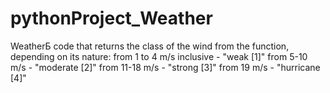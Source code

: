 # pythonProject_Weather
WeatherБ code that returns the class of the wind from the function, depending on its nature:
from 1 to 4 m/s inclusive - "weak [1]"
from 5-10 m/s - "moderate [2]"
from 11-18 m/s - "strong [3]"
from 19 m/s - "hurricane [4]"
